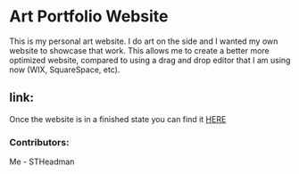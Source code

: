# Art Portfolio Website

This is my personal art website. I do art on the side  and I wanted my own website to showcase that work.  This allows me to create a better more optimized website,  compared to using a drag and drop editor that I am using now (WIX, SquareSpace, etc).

## link:

Once the website is in a finished state you can find it [HERE](https://MizuchiSensei.com)

### Contributors:

Me - STHeadman